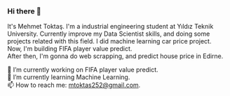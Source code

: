 ### Hi there 👋
It's Mehmet Toktaş. I'm a industrial engineering student at Yıldız Teknik University. Currently improve my Data Scientist skills, and doing some projects related with this field. 
I did machine learning car price project.  
Now, I'm building FIFA player value predict.  
After then, I'm gonna do web scrapping, and predict house price in Edirne.  

🔭 I’m currently working on FIFA player value predict.  
🌱 I’m currently learning Machine Learning.  
📫 How to reach me: mtoktas252@gmail.com.  
<!--
**mehmettoktas/mehmettoktas** is a ✨ _special_ ✨ repository because its `README.md` (this file) appears on your GitHub profile.

Here are some ideas to get you started:


🌱 I’m currently learning Machine Learning and Recommendation Systems
- 👯 I’m looking to collaborate on ...
- 🤔 I’m looking for help with ...
- 💬 Ask me about ...
📫 How to reach me: mtoktas252@gmail.com
- 😄 Pronouns: ...
- ⚡ Fun fact: ...
-->
